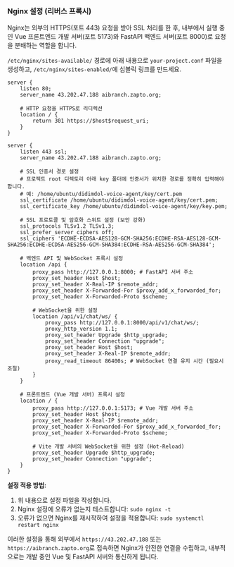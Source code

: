 
### Nginx 설정 (리버스 프록시)

Nginx는 외부의 HTTPS(포트 443) 요청을 받아 SSL 처리를 한 후, 내부에서 실행 중인 Vue 프론트엔드 개발 서버(포트 5173)와 FastAPI 백엔드 서버(포트 8000)로 요청을 분배하는 역할을 합니다.

`/etc/nginx/sites-available/` 경로에 아래 내용으로 `your-project.conf` 파일을 생성하고, `/etc/nginx/sites-enabled/`에 심볼릭 링크를 만드세요.

```nginx
server {
    listen 80;
    server_name 43.202.47.188 aibranch.zapto.org;

    # HTTP 요청을 HTTPS로 리디렉션
    location / {
        return 301 https://$host$request_uri;
    }
}

server {
    listen 443 ssl;
    server_name 43.202.47.188 aibranch.zapto.org;

    # SSL 인증서 경로 설정
    # 프로젝트 root 디렉토리 아래 key 폴더에 인증서가 위치한 경로를 정확히 입력해야 합니다.
    # 예: /home/ubuntu/didimdol-voice-agent/key/cert.pem
    ssl_certificate /home/ubuntu/didimdol-voice-agent/key/cert.pem;
    ssl_certificate_key /home/ubuntu/didimdol-voice-agent/key/key.pem;

    # SSL 프로토콜 및 암호화 스위트 설정 (보안 강화)
    ssl_protocols TLSv1.2 TLSv1.3;
    ssl_prefer_server_ciphers off;
    ssl_ciphers 'ECDHE-ECDSA-AES128-GCM-SHA256:ECDHE-RSA-AES128-GCM-SHA256:ECDHE-ECDSA-AES256-GCM-SHA384:ECDHE-RSA-AES256-GCM-SHA384';

    # 백엔드 API 및 WebSocket 프록시 설정
    location /api {
        proxy_pass http://127.0.0.1:8000; # FastAPI 서버 주소
        proxy_set_header Host $host;
        proxy_set_header X-Real-IP $remote_addr;
        proxy_set_header X-Forwarded-For $proxy_add_x_forwarded_for;
        proxy_set_header X-Forwarded-Proto $scheme;

        # WebSocket을 위한 설정
        location /api/v1/chat/ws/ {
            proxy_pass http://127.0.0.1:8000/api/v1/chat/ws/;
            proxy_http_version 1.1;
            proxy_set_header Upgrade $http_upgrade;
            proxy_set_header Connection "upgrade";
            proxy_set_header Host $host;
            proxy_set_header X-Real-IP $remote_addr;
            proxy_read_timeout 86400s; # WebSocket 연결 유지 시간 (필요시 조절)
        }
    }

    # 프론트엔드 (Vue 개발 서버) 프록시 설정
    location / {
        proxy_pass http://127.0.0.1:5173; # Vue 개발 서버 주소
        proxy_set_header Host $host;
        proxy_set_header X-Real-IP $remote_addr;
        proxy_set_header X-Forwarded-For $proxy_add_x_forwarded_for;
        proxy_set_header X-Forwarded-Proto $scheme;
        
        # Vite 개발 서버의 WebSocket을 위한 설정 (Hot-Reload)
        proxy_set_header Upgrade $http_upgrade;
        proxy_set_header Connection "upgrade";
    }
}
```

**설정 적용 방법:**
1.  위 내용으로 설정 파일을 작성합니다.
2.  Nginx 설정에 오류가 없는지 테스트합니다: `sudo nginx -t`
3.  오류가 없으면 Nginx를 재시작하여 설정을 적용합니다: `sudo systemctl restart nginx`

이러한 설정을 통해 외부에서 `https://43.202.47.188` 또는 `https://aibranch.zapto.org`로 접속하면 Nginx가 안전한 연결을 수립하고, 내부적으로는 개발 중인 Vue 및 FastAPI 서버와 통신하게 됩니다.
